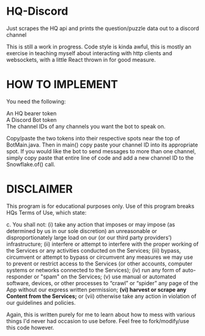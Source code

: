 # HQ-Discord
Just scrapes the HQ api and prints the question/puzzle data out to a discord channel

This is still a work in progress. Code style is kinda awful, this is mostly an exercise in teaching
myself about interacting with http clients and websockets, with a little React thrown in for good measure.


HOW TO IMPLEMENT
================

You need the following:

An HQ bearer token
<br>A Discord Bot token
<br>The channel IDs of any channels you want the bot to speak on.

Copy/paste the two tokens into their respective spots near the top of BotMain.java.
Then in main() copy paste your channel ID into its appropriate spot. If you would like
the bot to send messages to more than one channel, simply copy paste that entire line of code
and add a new channel ID to the Snowflake.of() call.

DISCLAIMER
==========

This program is for educational purposes only. Use of this program breaks HQs Terms of Use, which state:

c. You shall not: (i) take any action that imposes or may impose (as determined by us in our sole discretion) an unreasonable or disproportionately large load on our (or our third party providers’) infrastructure; (ii) interfere or attempt to interfere with the proper working of the Services or any activities conducted on the Services; (iii) bypass, circumvent or attempt to bypass or circumvent any measures we may use to prevent or restrict access to the Services (or other accounts, computer systems or networks connected to the Services); (iv) run any form of auto-responder or "spam" on the Services; (v) use manual or automated software, devices, or other processes to “crawl” or “spider” any page of the App without our express written permission; **(vi) harvest or scrape any Content from the Services;** or (vii) otherwise take any action in violation of our guidelines and policies.

Again, this is written purely for me to learn about how to mess with various things I'd never had occasion to use before. Feel free to fork/modify/use this code however. 
